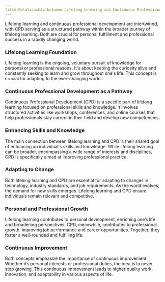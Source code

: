 ```yaml
---
title:Relationship between Lifelong Learning and Continuous Professional Development
---
```


Lifelong learning and continuous professional development are intertwined, with CPD serving as a structured pathway within the broader journey of lifelong learning. Both are crucial for personal fulfillment and professional success in a rapidly changing world.

### Lifelong Learning Foundation

Lifelong learning is the ongoing, voluntary pursuit of knowledge for personal or professional reasons. It's about keeping the curiosity alive and constantly seeking to learn and grow throughout one's life. This concept is crucial for adapting to the ever-changing world.

### Continuous Professional Development as a Pathway

Continuous Professional Development (CPD) is a specific part of lifelong learning focused on professional skills and knowledge. It involves structured activities like workshops, conferences, and online courses that help professionals stay current in their field and develop new competencies.

### Enhancing Skills and Knowledge

The main connection between lifelong learning and CPD is their shared goal of enhancing an individual's skills and knowledge. While lifelong learning can be broader, encompassing a wide range of interests and disciplines, CPD is specifically aimed at improving professional practice.

### Adapting to Change

Both lifelong learning and CPD are essential for adapting to changes in technology, industry standards, and job requirements. As the world evolves, the demand for new skills emerges. Lifelong learning and CPD ensure individuals remain relevant and competitive.

### Personal and Professional Growth

Lifelong learning contributes to personal development, enriching one’s life and broadening perspectives. CPD, meanwhile, contributes to professional growth, improving job performance and career opportunities. Together, they foster a well-rounded and fulfilling life.

### Continuous Improvement

Both concepts emphasize the importance of continuous improvement. Whether it’s personal interests or professional duties, the idea is to never stop growing. This continuous improvement leads to higher quality work, innovation, and adaptability in various aspects of life.

